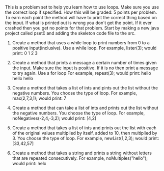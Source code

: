 This is a problem set to help you learn how to use loops. Make sure you use the correct loop if specified.
How this will be graded: 5 points per problem. To earn each point the method will have to print the correct thing based on the input.
If what is printed out is wrong you don't get the point. If it ever crashed then you get no points for that problem.
Start by making a new java project called pset0 and adding the skeleton code file to the src.

1. Create a method that uses a while loop to print numbers from 0 to a positive input(inclusive). Use a while loop.
For example, lister(3); would print: 
0
1
2
3

2. Create a method that prints a message a certain number of times given the input. Make sure the input is positive.
If it is no then print a message to try again. Use a for loop
For example, repeat(3); would print:
hello
hello
hello

3. Create a method that takes a list of ints and pints out the list without the negative numbers. You choose the type of loop.
For example, max(2,7,3,1); would print:
7

4. Create a method that can take a list of ints and prints out the list without the negative numbers. You choose the type of loop.
For example, noNegatives(-2,4,-3,2); would print:
[4,2]

5. Create a method that takes a list of ints and prints out the list with each of the original values multiplied by itself, added to 10,
then multiplied by 3. You choose the type of loop.
For example, newList(1,2,3); would print:
[33,42,57]

6. Create a method that takes a string and prints a string without letters that are repeated consecutively. 
For example, noMultiples("hello"); would print:
helo
